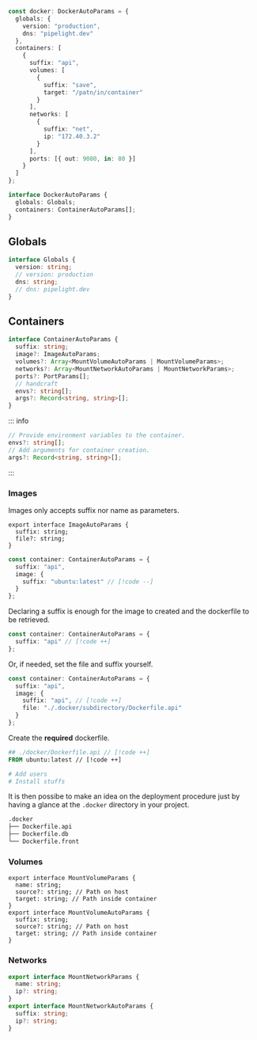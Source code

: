 ```ts
const docker: DockerAutoParams = {
  globals: {
    version: "production",
    dns: "pipelight.dev"
  },
  containers: [
    {
      suffix: "api",
      volumes: [
        {
          suffix: "save",
          target: "/patn/in/container"
        }
      ],
      networks: [
        {
          suffix: "net",
          ip: "172.40.3.2"
        }
      ],
      ports: [{ out: 9080, in: 80 }]
    }
  ]
};
```

```ts
interface DockerAutoParams {
  globals: Globals;
  containers: ContainerAutoParams[];
}
```

## Globals

```ts
interface Globals {
  version: string;
  // version: production
  dns: string;
  // dns: pipelight.dev
}
```

## Containers

```ts
interface ContainerAutoParams {
  suffix: string;
  image?: ImageAutoParams;
  volumes?: Array<MountVolumeAutoParams | MountVolumeParams>;
  networks?: Array<MountNetworkAutoParams | MountNetworkParams>;
  ports?: PortParams[];
  // handcraft
  envs?: string[];
  args?: Record<string, string>[];
}
```

::: info

```ts
// Provide environment variables to the container.
envs?: string[];
// Add arguments for container creation.
args?: Record<string, string>[];
```

:::

### Images

Images only accepts suffix nor name as parameters.

```ts{2,6}
export interface ImageAutoParams {
  suffix: string;
  file?: string;
}
```

```ts
const container: ContainerAutoParams = {
  suffix: "api",
  image: {
    suffix: "ubuntu:latest" // [!code --]
  }
};
```

Declaring a suffix is enough for the image to created and the dockerfile to be retrieved.

```ts
const container: ContainerAutoParams = {
  suffix: "api" // [!code ++]
};
```

Or, if needed, set the file and suffix yourself.

```ts
const container: ContainerAutoParams = {
  suffix: "api",
  image: {
    suffix: "api", // [!code ++]
    file: "./.docker/subdirectory/Dockerfile.api"
  }
};
```

Create the **required** dockerfile.

```dockerfile
## ./docker/Dockerfile.api // [!code ++]
FROM ubuntu:latest // [!code ++]

# Add users
# Install stuffs

```

It is then possibe to make an idea on the deployment procedure
just by having a glance at the `.docker` directory in your project.

```sh
.docker
├── Dockerfile.api
├── Dockerfile.db
└── Dockerfile.front
```

### Volumes

```ts{2,7}
export interface MountVolumeParams {
  name: string;
  source?: string; // Path on host
  target: string; // Path inside container
}
export interface MountVolumeAutoParams {
  suffix: string;
  source?: string; // Path on host
  target: string; // Path inside container
}
```

### Networks

```ts
export interface MountNetworkParams {
  name: string;
  ip?: string;
}
export interface MountNetworkAutoParams {
  suffix: string;
  ip?: string;
}
```
